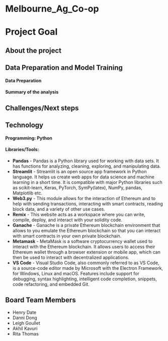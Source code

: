 # Melbourne_Ag_Co-op

# Project Goal

## About the project


## Data Preparation and Model Training
#### Data Preparation


#### Summary of the analysis

## Challenges/Next steps

## Technology
#### Programming: Python 
#### Libraries/Tools:
* **Pandas** - Pandas is a Python library used for working with data sets. It has functions for analyzing, 
  cleaning, exploring, and manipulating data.
* **Streamlit** -  Streamlit is an open source app framework in Python language. It helps us create web apps for data science and machine learning in a short     time. It is compatible with major Python libraries such as scikit-learn, Keras, PyTorch, SymPy(latex), NumPy, pandas, Matplotlib etc.
* **Web3.py** - This module allows for the interaction of Ethereum and to help with sending transactions, interacting with smart contracts, reading block data,   and a variety of other use cases.
* **Remix** - This website acts as a workspace where you can write, compile, deploy, and interact with your solidity code.
* **Ganache** - Ganache is a private Ethereum blockchain environment that allows to you emulate the Ethereum blockchain so that you can interact with smart       contracts in your own private blockchain.
* **Metamask** - MetaMask is a software cryptocurrency wallet used to interact with the Ethereum blockchain. It allows users to access their Ethereum wallet through a browser extension or mobile app, which can then be used to interact with decentralized applications.
* **VS Code** - Visual Studio Code, also commonly referred to as VS Code, is a source-code editor made by Microsoft with the Electron Framework, for Windows,     Linux and macOS. Features include support for debugging, syntax highlighting, intelligent code completion, snippets, code refactoring, and embedded Git.

## Board Team Members
   *  Henry Date  
   *  Danni Dong
   *  Leigh Goullet
   *  Akhil Kavuri
   *  Rita Thomas

